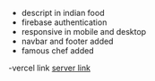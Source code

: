 - descript in indian food
- firebase authentication
- responsive in mobile and desktop
- navbar and footer added
- famous chef added

-vercel link
[server link](https://chef-server-tau-six.vercel.app/allData)